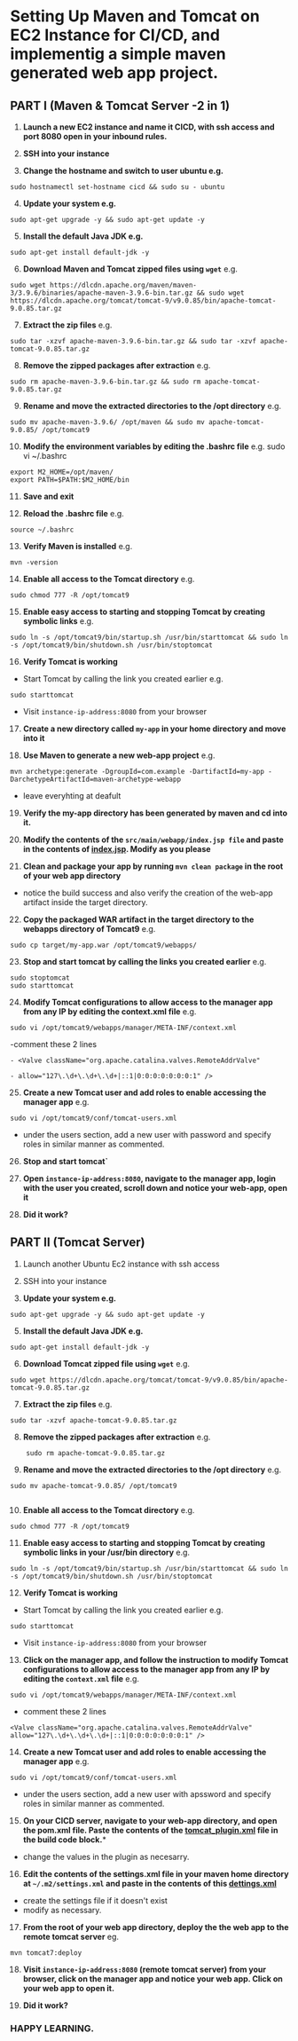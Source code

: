 # Setting Up Maven and Tomcat on EC2 Instance for CI/CD, and implementig a simple maven generated web app project.

## PART I (Maven & Tomcat Server -2 in 1)

1. **Launch a new EC2 instance and name it CICD, with ssh access and port 8080 open in your inbound rules.**

2. **SSH into your instance**

3. **Change the hostname and switch to user ubuntu e.g.** 
```
sudo hostnamectl set-hostname cicd && sudo su - ubuntu

```

4. **Update your system e.g.** 
```
sudo apt-get upgrade -y && sudo apt-get update -y

```

5. **Install the default Java JDK e.g.** 
```
sudo apt-get install default-jdk -y

```

6. **Download Maven and Tomcat zipped files using ```wget```**
e.g. 
```
sudo wget https://dlcdn.apache.org/maven/maven-3/3.9.6/binaries/apache-maven-3.9.6-bin.tar.gz && sudo wget https://dlcdn.apache.org/tomcat/tomcat-9/v9.0.85/bin/apache-tomcat-9.0.85.tar.gz

```

7. **Extract the zip files** 
e.g. 
```
sudo tar -xzvf apache-maven-3.9.6-bin.tar.gz && sudo tar -xzvf apache-tomcat-9.0.85.tar.gz

```

8. **Remove the zipped packages after extraction** 
e.g. 
```
sudo rm apache-maven-3.9.6-bin.tar.gz && sudo rm apache-tomcat-9.0.85.tar.gz

```

9. **Rename and move the extracted directories to the /opt directory**
e.g. 
```
sudo mv apache-maven-3.9.6/ /opt/maven && sudo mv apache-tomcat-9.0.85/ /opt/tomcat9

```

10. **Modify the environment variables by editing the .bashrc file**
e.g. sudo vi ~/.bashrc
```
export M2_HOME=/opt/maven/
export PATH=$PATH:$M2_HOME/bin
```

11. **Save and exit**

12. **Reload the .bashrc file** 
e.g. 
```
source ~/.bashrc

```

13. **Verify Maven is installed** 
e.g. 
```
mvn -version

```

14. **Enable all access to the Tomcat directory** 
e.g. 
```
sudo chmod 777 -R /opt/tomcat9

```

15. **Enable easy access to starting and stopping Tomcat by creating symbolic links**
e.g. 
```
sudo ln -s /opt/tomcat9/bin/startup.sh /usr/bin/starttomcat && sudo ln -s /opt/tomcat9/bin/shutdown.sh /usr/bin/stoptomcat

```

16. **Verify Tomcat is working**  
- Start Tomcat by calling the link you created earlier 
e.g. 
```
sudo starttomcat

```
- Visit `instance-ip-address:8080` from your browser

17. **Create a new directory called ```my-app``` in your home directory and move into it**

18. **Use Maven to generate a new web-app project**
e.g. 
```
mvn archetype:generate -DgroupId=com.example -DartifactId=my-app -DarchetypeArtifactId=maven-archetype-webapp

```

- leave everyhting at deafult

19. **Verify the my-app directory has been generated by maven and cd into it.**

20. **Modify the contents of the `src/main/webapp/index.jsp file` and paste in the contents of [index.jsp](assignment_resources/index.jsp). Modify as you please**

21. **Clean and package your app by running ```mvn clean package``` in the root of your web app directory**
- notice the build success and also verify the creation of the web-app artifact inside the target directory.

22. **Copy the packaged WAR artifact in the target directory to the webapps directory of Tomcat9**
e.g. 
```
sudo cp target/my-app.war /opt/tomcat9/webapps/

```

23. **Stop and start tomcat by calling the links you created earlier** 
e.g. 
```
sudo stoptomcat
sudo starttomcat

```

24. **Modify Tomcat configurations to allow access to the manager app from any IP by editing the context.xml file**
e.g. 
```
sudo vi /opt/tomcat9/webapps/manager/META-INF/context.xml

```
-comment these 2 lines

```
- <Valve className="org.apache.catalina.valves.RemoteAddrValve" 

- allow="127\.\d+\.\d+\.\d+|::1|0:0:0:0:0:0:0:1" />

```

25. **Create a new Tomcat user and add roles to enable accessing the manager app**
e.g. 
```
sudo vi /opt/tomcat9/conf/tomcat-users.xml

```
- under the users section, add a new user with password and specify roles in similar manner as commented.

26. **Stop and start tomcat`**

27. **Open ```instance-ip-address:8080```, navigate to the manager app, login with the user you created, scroll down and notice your web-app, open it**

28. **Did it work?**
<a name="PART I (Maven & Tomcat Server -2 in 1)"></a>



## PART II (Tomcat Server)

1. Launch another Ubuntu Ec2 instance with ssh access

2. SSH into your instance

4. **Update your system e.g.** 
```
sudo apt-get upgrade -y && sudo apt-get update -y

```

5. **Install the default Java JDK e.g.** 
```
sudo apt-get install default-jdk -y

```

6. **Download Tomcat zipped file using ```wget```**
e.g. 
```
sudo wget https://dlcdn.apache.org/tomcat/tomcat-9/v9.0.85/bin/apache-tomcat-9.0.85.tar.gz

```

7. **Extract the zip files** 
e.g. 
```
sudo tar -xzvf apache-tomcat-9.0.85.tar.gz

```

8. **Remove the zipped packages after extraction** 
e.g. 
```
    sudo rm apache-tomcat-9.0.85.tar.gz

```

9. **Rename and move the extracted directories to the /opt directory**
e.g. 
```
sudo mv apache-tomcat-9.0.85/ /opt/tomcat9
   
```

10. **Enable all access to the Tomcat directory** 
e.g. 
```
sudo chmod 777 -R /opt/tomcat9

```

11. **Enable easy access to starting and stopping Tomcat by creating symbolic links in your /usr/bin directory**
e.g. 
```
sudo ln -s /opt/tomcat9/bin/startup.sh /usr/bin/starttomcat && sudo ln -s /opt/tomcat9/bin/shutdown.sh /usr/bin/stoptomcat

```

12. **Verify Tomcat is working**  
- Start Tomcat by calling the link you created earlier 
e.g. 
```
sudo starttomcat

```
- Visit ```instance-ip-address:8080``` from your browser

13.  **Click on the manager app, and follow the instruction to modify Tomcat configurations to allow access to the manager app from any IP by editing the `context.xml` file**
e.g. 
```
sudo vi /opt/tomcat9/webapps/manager/META-INF/context.xml

```
- comment these 2 lines
```
<Valve className="org.apache.catalina.valves.RemoteAddrValve"   
allow="127\.\d+\.\d+\.\d+|::1|0:0:0:0:0:0:0:1" />   

```

14. **Create a new Tomcat user and add roles to enable accessing the manager app**
e.g. 
```
sudo vi /opt/tomcat9/conf/tomcat-users.xml

```
- under the users section, add a new user with apssword and specify roles in similar manner as commented.

15. **On your CICD server, navigate to your web-app directory, and open the pom.xml file. Paste the contents of the [tomcat_plugin.xml](assignment_resources/tomcat_plugin.xml) file in the build code block.***

- change the values in the plugin as necesarry.

16. **Edit the contents of the settings.xml file in your maven home directory at ` ~/.m2/settings.xml ` and paste in the contents of this [dettings.xml](assignment_resources/settings.xml)**
- create the settings file if it doesn't exist
- modify as necessary.

17. **From the root of your web app directory, deploy the the web app to the remote tomcat server**
eg.
```
mvn tomcat7:deploy

```

18. **Visit `instance-ip-address:8080` (remote tomcat server) from your browser, click on the manager app and notice your web app. Click on your web app to open it.**

19. **Did it work?**
<a name="PART II (Tomcat Server)"></a>

### HAPPY LEARNING.
